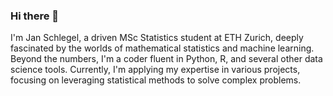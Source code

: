 ### Hi there 👋

I'm Jan Schlegel, a driven MSc Statistics student at ETH Zurich, deeply fascinated by the worlds of mathematical statistics and machine learning. Beyond the numbers, I'm a coder fluent in Python, R, and several other data science tools. Currently, I'm applying my expertise in various projects, focusing on leveraging statistical methods to solve complex problems.
